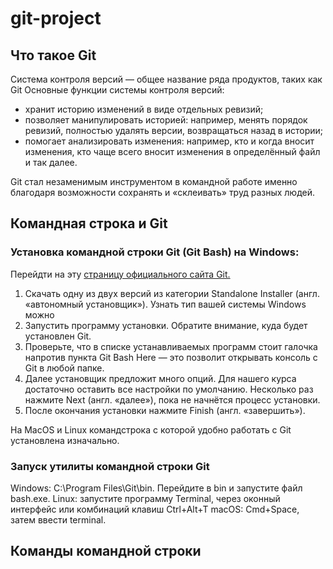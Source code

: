 # git-project
## Что такое Git
Система контроля версий — общее название ряда продуктов, таких как Git
Основные функции системы контроля версий:
* хранит историю изменений в виде отдельных ревизий;
* позволяет манипулировать историей: например, менять порядок ревизий, полностью удалять версии, возвращаться назад в истории;
* помогает анализировать изменения: например, кто и когда вносит изменения, кто чаще всего вносит изменения в определённый файл и так далее.

Git стал незаменимым инструментом в командной работе именно благодаря возможности сохранять и «склеивать» труд разных людей.

## Командная строка и Git
### Установка командной строки Git (Git Bash) на Windows:
Перейдти на эту [страницу официального сайта Git.](https://git-scm.com/download/win)
1. Скачать одну из двух версий из категории Standalone Installer (англ. «автономный установщик»). Узнать тип вашей системы Windows можно
2. Запустить программу установки. Обратите внимание, куда будет установлен Git.
3. Проверьте, что в списке устанавливаемых программ стоит галочка напротив пункта Git Bash Here — это позволит открывать консоль с Git в любой папке.
4. Далее установщик предложит много опций. Для нашего курса достаточно оставить все настройки по умолчанию. Несколько раз нажмите Next (англ. «далее»), пока не начнётся процесс установки.
5. После окончания установки нажмите Finish (англ. «завершить»).

На MacOS и Linux командстрока с которой удобно работать с Git установлена изначально.

### Запуск утилиты командной строки Git
Windows:  C:\Program Files\Git\bin. Перейдите в bin и запустите файл bash.exe.
Linux: запустите программу Terminal, через оконный интерфейс или комбинаций клавиш Ctrl+Alt+T
macOS: Cmd+Space, затем ввести terminal.

## Команды командной строки